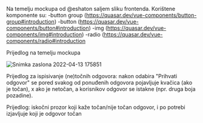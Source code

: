 Na temelju mockupa od @eshaton saljem sliku frontenda. Korištene komponente su:
-button group (https://quasar.dev/vue-components/button-group#introduction)
-button (https://quasar.dev/vue-components/button#introduction)
-img (https://quasar.dev/vue-components/img#introduction)
-radio (https://quasar.dev/vue-components/radio#introduction

Prijedlog na temelju mockupa

![Snimka zaslona 2022-04-13 175851](https://user-images.githubusercontent.com/101420754/163221781-c0ddc2ab-d02d-474f-998c-d22bccb87039.png)


Prijedlog za ispisivanje (ne)točnih odgovora: nakon odabira "Prihvati odgovor" se pored svakog od ponuđenih odgovora pojavljuje kvačica (ako je točan), x ako je netočan, a korisnikov odgovor se istakne (npr. druga boja pozadine).

Prijedlog: iskočni prozor koji kaže točan/nije točan odgovor, i po potrebi izjavljuje koji je odgovor točan
